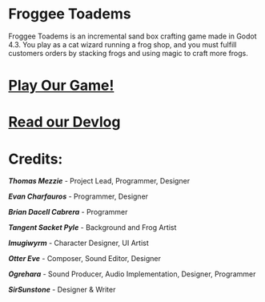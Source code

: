 # Froggee Toadems
Froggee Toadems is an incremental sand box crafting game made in Godot 4.3. You play as a cat wizard running a frog shop, and you must fulfill customers orders by stacking frogs and using magic to craft more frogs.

# **[Play Our Game!](https://tommezzie.itch.io/froggee-toadems)**

# **[Read our Devlog](https://tommezzie.itch.io/froggee-toadems/devlog)**

# Credits:

**_Thomas Mezzie_** - Project Lead, Programmer, Designer

**_Evan Charfauros_** - Programmer, Designer

**_Brian Dacell Cabrera_** - Programmer

**_Tangent Sacket Pyle_** - Background and Frog Artist

**_Imugiwyrm_** - Character Designer, UI Artist

**_Otter Eve_** - Composer, Sound Editor, Designer

**_Ogrehara_** - Sound Producer, Audio Implementation, Designer, Programmer

**_SirSunstone_** - Designer & Writer
